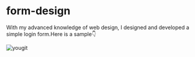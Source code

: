 # form-design
With my advanced knowledge of web design, I designed and developed a simple login form.Here is a sample👇

![yougit](https://user-images.githubusercontent.com/102190787/186917574-bb962e13-905a-4f01-9b92-b03294a844f4.jpg)
